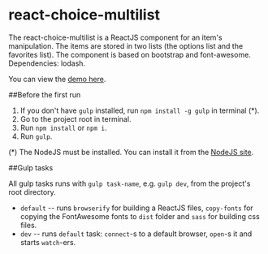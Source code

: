 # react-choice-multilist

The react-choice-multilist is a ReactJS component for an item's manipulation. The items are stored in two lists (the options list and the favorites list). The component is based on bootstrap and font-awesome. 
Dependencies: lodash.

You can view the [demo here](http://skulden13.github.io/react-choice-multilist/).

##Before the first run

1. If you don't have `gulp` installed, run `npm install -g gulp` in terminal (*).
2. Go to the project root in terminal.
3. Run `npm install` or `npm i`.
4. Run `gulp`.

(*) The NodeJS must be installed. You can install it from the [NodeJS site](http://nodejs.org/).

##Gulp tasks

All gulp tasks runs with `gulp task-name`, e.g. `gulp dev`, from the project's root directory.

* `default` -- runs `browserify` for building a ReactJS files, `copy-fonts` for copying the FontAwesome fonts to `dist` folder and `sass` for building css files. 
* `dev` -- runs `default` task: `connect`-s to a default browser, `open`-s it and starts `watch`-ers.